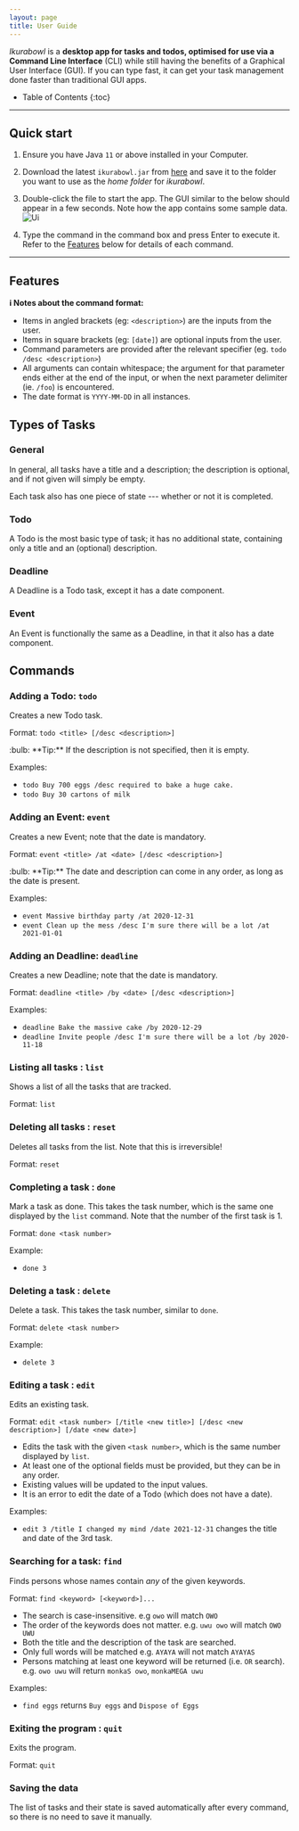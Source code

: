 ```yaml
---
layout: page
title: User Guide
---
```


_Ikurabowl_ is a **desktop app for tasks and todos, optimised for use via a Command Line Interface** (CLI) while still having the benefits of a Graphical User Interface (GUI). If you can type fast, it can get your task management done faster than traditional GUI apps.

* Table of Contents
{:toc}

--------------------------------------------------------------------------------------------------------------------

## Quick start

1. Ensure you have Java `11` or above installed in your Computer.

1. Download the latest `ikurabowl.jar` from [here](https://github.com/zhiayang/ip/releases) and save it to the folder you want to use as the _home folder_ for _ikurabowl_.

1. Double-click the file to start the app. The GUI similar to the below should appear in a few seconds. Note how the app contains some sample data.<br>
   ![Ui](./Ui.png)

1. Type the command in the command box and press Enter to execute it. Refer to the [Features](#features) below for details of each command.

--------------------------------------------------------------------------------------------------------------------

## Features

<div markdown="block" class="alert alert-info">

**:information_source: Notes about the command format:**<br>

* Items in angled brackets (eg: `<description>`) are the inputs from the user.
* Items in square brackets (eg: `[date]`) are optional inputs from the user.
* Command parameters are provided after the relevant specifier (eg. `todo /desc <description>`)
* All arguments can contain whitespace; the argument for that parameter ends either at the end of the input, or when the next parameter delimiter (ie. `/foo`) is encountered.
* The date format is `YYYY-MM-DD` in all instances.

</div>

## Types of Tasks

### General

In general, all tasks have a title and a description; the description is optional, and
if not given will simply be empty.

Each task also has one piece of state --- whether or not it is completed.

### Todo

A Todo is the most basic type of task; it has no additional state, containing only a
title and an (optional) description.


### Deadline

A Deadline is a Todo task, except it has a date component.


### Event

An Event is functionally the same as a Deadline, in that it also has a date component.







## Commands

### Adding a Todo: `todo`

Creates a new Todo task.

Format: `todo <title> [/desc <description>]​`

<div markdown="span" class="alert alert-primary">:bulb: **Tip:**
If the description is not specified, then it is empty.
</div>

Examples:
* `todo Buy 700 eggs /desc required to bake a huge cake.`
* `todo Buy 30 cartons of milk`


### Adding an Event: `event`

Creates a new Event; note that the date is mandatory.

Format: `event <title> /at <date> [/desc <description>​]`

<div markdown="span" class="alert alert-primary">:bulb: **Tip:**
The date and description can come in any order, as long as the date is present.
</div>

Examples:
* `event Massive birthday party /at 2020-12-31`
* `event Clean up the mess /desc I'm sure there will be a lot /at 2021-01-01`



### Adding an Deadline: `deadline`

Creates a new Deadline; note that the date is mandatory.

Format: `deadline <title> /by <date> [/desc <description>​]`

Examples:
* `deadline Bake the massive cake /by 2020-12-29`
* `deadline Invite people /desc I'm sure there will be a lot /by 2020-11-18`


### Listing all tasks : `list`

Shows a list of all the tasks that are tracked.

Format: `list`


### Deleting all tasks : `reset`

Deletes all tasks from the list. Note that this is irreversible!

Format: `reset`



### Completing a task : `done`

Mark a task as done. This takes the task number, which is the same one displayed by the `list` command. Note that the number of the first task is 1.

Format: `done <task number>`

Example:
* `done 3`


### Deleting a task : `delete`

Delete a task. This takes the task number, similar to `done`.

Format: `delete <task number>`

Example:
* `delete 3`



### Editing a task : `edit`

Edits an existing task.

Format: `edit <task number> [/title <new title>] [/desc <new description>] [/date <new date>]`

* Edits the task with the given `<task number>`, which is the same number displayed by `list`.
* At least one of the optional fields must be provided, but they can be in any order.
* Existing values will be updated to the input values.
* It is an error to edit the date of a Todo (which does not have a date).

Examples:
*  `edit 3 /title I changed my mind /date 2021-12-31` changes the title and date of the 3rd task.



### Searching for a task: `find`

Finds persons whose names contain *any* of the given keywords.

Format: `find <keyword> [<keyword>]...`

* The search is case-insensitive. e.g `owo` will match `OWO`
* The order of the keywords does not matter. e.g. `uwu owo` will match `OWO UWU`
* Both the title and the description of the task are searched.
* Only full words will be matched e.g. `AYAYA` will not match `AYAYAS`
* Persons matching at least one keyword will be returned (i.e. `OR` search).
  e.g. `owo uwu` will return `monkaS owo`, `monkaMEGA uwu`

Examples:
* `find eggs` returns `Buy eggs` and `Dispose of Eggs`

### Exiting the program : `quit`

Exits the program.

Format: `quit`

### Saving the data

The list of tasks and their state is saved automatically after every command, so there is no need to save it manually.
